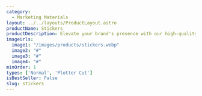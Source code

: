 ```yaml
---
category:
  - Marketing Materials
layout: ../../layouts/ProductLayout.astro
productName: Stickers
productDescription: Elevate your brand's presence with our high-quality Stickers, crafted to make a lasting impression. Perfect for businesses aiming to stand out with professional and vibrant marketing materials.
imageUrls:
  image1: "/images/products/stickers.webp"
  image2: "#"
  image3: "#"
  image4: "#"
minOrder: 1
types: ['Normal', 'Plotter Cut']
isBestSeller: False
slug: stickers
---
```


